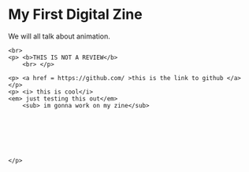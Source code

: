 
<html>
<body>
<h1> My First Digital Zine </h1>
    <p> We will all talk about animation. </p>
    
    <br>
    <p> <b>THIS IS NOT A REVIEW</b>
        <br> </p>
   
    <p> <a href = https://github.com/ >this is the link to github </a> </p>
    <p> <i> this is cool</i>
    <em> just testing this out</em>
        <sub> im gonna work on my zine</sub>
        
    
    
    
    
    
    
    </p>
    
    
    
    
    
   
</body>







 </html>
